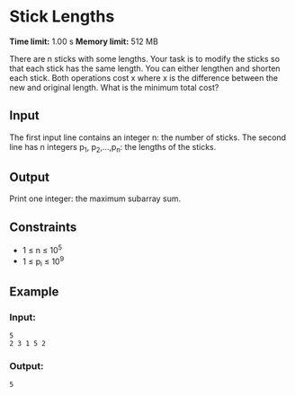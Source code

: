 # Stick Lengths
**Time limit:** 1.00 s **Memory limit:** 512 MB

There are n sticks with some lengths. Your task is to modify the sticks so that each stick has the same length.
You can either lengthen and shorten each stick. Both operations cost x where x is the difference between the new and original length.
What is the minimum total cost?  

## Input
The first input line contains an integer n: the number of sticks.
The second line has n integers p<sub>1</sub>, p<sub>2</sub>,...,p<sub>n</sub>: the lengths of the sticks.

## Output
Print one integer: the maximum subarray sum.

## Constraints

- 1 &le; n &le; 10<sup>5</sup>
- 1 &le; p<sub>i</sub> &le; 10<sup>9</sup>


## Example
### Input:
```
5
2 3 1 5 2
```
### Output:
```
5
```  
